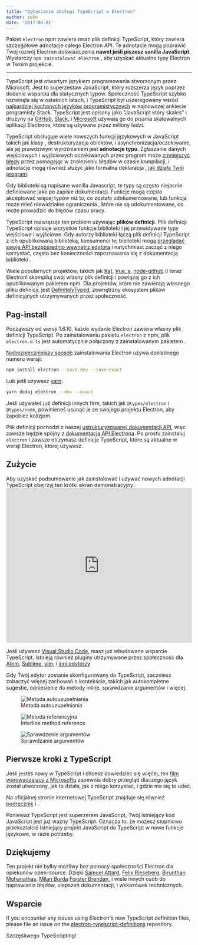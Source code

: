 ```yaml
---
title: "Ogłaszanie obsługi TypeScript w Electron"
author: zeke
date: '2017-06-01'
---
```


Pakiet `electron` npm zawiera teraz plik definicji TypeScript, który zawiera szczegółowe adnotacje całego Electron API. Te adnotacje mogą poprawić Twój rozwój Electron doświadczenia **nawet jeśli piszesz vanilla JavaScript**. Wystarczy `npm zainstalować elektron` , aby uzyskać aktualne typy Electron w Twoim projekcie.

---

TypeScript jest otwartym językiem programowania stworzonym przez Microsoft. Jest to superzestaw JavaScript, który rozszerza język poprzez dodanie wsparcia dla statycznych typów. Społeczność TypeScript szybko rozwinęła się w ostatnich latach, i TypeScript był uszeregowany wśród [najbardziej kochanych języków programistycznych](https://stackoverflow.com/insights/survey/2017#technology-most-loved-dreaded-and-wanted-languages) w najnowszej ankiecie programisty Stack.  TypeScript jest opisany jako "JavaScript który skales" i drużyny na [GitHub](https://githubengineering.com/how-four-native-developers-wrote-an-electron-app/), [Slack](https://slack.engineering/typescript-at-slack-a81307fa288d), i [Microsoft](https://github.com/Microsoft/vscode) używają go do pisania skalowalnych aplikacji Electrona, które są używane przez miliony ludzi.

TypeScript obsługuje wiele nowszych funkcji językowych w JavaScript takich jak klasy , destrukturyzacja obiektów, i asynchronizacja/oczekiwanie, ale jej prawdziwym wyróżnianiem jest **adnotacje typu**. Zgłaszanie danych wejściowych i wyjściowych oczekiwanych przez program może [zmniejszyć błędy](https://slack.engineering/typescript-at-slack-a81307fa288d) przez pomagając w znalezieniu błędów w czasie kompilacji, i adnotacje mogą również służyć jako formalna deklaracja [, jak działa Twój program](https://staltz.com/all-js-libraries-should-be-authored-in-typescript.html).

Gdy biblioteki są napisane wanilla Javascript, te typy są często niejasnie definiowane jako po zapisie dokumentacji. Funkcje mogą często akceptować więcej typów niż to, co zostało udokumentowane, lub funkcja może mieć niewidzialne ograniczenia , które nie są udokumentowane, co może prowadzić do błędów czasu pracy.

TypeScript rozwiązuje ten problem używając **plików definicji**. Plik definicji TypeScript opisuje wszystkie funkcje biblioteki i jej przewidywane typy wejściowe i wyjściowe. Gdy autorzy biblioteki łączą plik definicji TypeScript z ich opublikowaną biblioteką, konsumenci tej biblioteki mogą [przeglądać swoje API bezpośrednio wewnątrz edytora](https://code.visualstudio.com/docs/editor/intellisense) i natychmiast zacząć z niego korzystać, często bez konieczności zapoznawania się z dokumentacją biblioteki .

Wiele popularnych projektów, takich jak [Kąt](https://angularjs.org/), [Vue. s](http://vuejs.org/), [node-github](https://github.com/mikedeboer/node-github) (i teraz Electron! skompiluj swój własny plik definicji i powiązaj go z ich opublikowanym pakietem npm. Dla projektów, które nie zawierają własnego pliku definicji, jest [DefinitelyTyped](https://github.com/DefinitelyTyped/DefinitelyTyped), zewnętrzny ekosystem plików definicyjnych utrzymywanych przez społeczność.

## Pag-install

Począwszy od wersji 1.6.10, każde wydanie Electron zawiera własny plik definicji TypeScript. Po zainstalowaniu pakietu `electron` z npm, plik `electron.d.ts` jest automatycznie połączony z zainstalowanym pakietem .

[Najbezpieczniejszy sposób](https://electronjs.org/docs/tutorial/electron-versioning/) zainstalowania Electron używa dokładnego numeru wersji:

```sh
npm install electron --save-dev --save-exact
```

Lub jeśli używasz [yarn](https://yarnpkg.com/lang/en/docs/migrating-from-npm/#toc-cli-commands-comparison):

```sh
yarn dodaj elektron --dev --exact
```

Jeśli używałeś już definicji innych firm, takich jak `@types/electron` i `@types/node`, powinieneś usunąć je ze swojego projektu Electron, aby zapobiec kolizjom.

Plik definicji pochodzi z naszej [ustrukturyzowanej dokumentacji API](https://electronjs.org/blog/2016/09/27/api-docs-json-schema), więc zawsze będzie spójny z [dokumentacją API Electrona](https://electronjs.org/docs/api/). Po prostu zainstaluj `electron` i zawsze otrzymasz definicje TypeScript, które są aktualne w wersji Electron, której używasz.

## Zużycie

Aby uzyskać podsumowanie jak zainstalować i używać nowych adnotacji TypeScript obejrzyj ten krótki ekran demonstracyjny: <iframe width="100%" height="420" src="https://www.youtube.com/embed/PJRag0rYQt8" frameborder="0" allowfullscreen mark="crwd-mark"></iframe>

Jeśli używasz [Visual Studio Code](https://code.visualstudio.com/), masz już wbudowane wsparcie TypeScript. Istnieją również pluginy utrzymywane przez społeczność dla [Atom](https://atom.io/packages/atom-typescript), [Sublime](https://github.com/Microsoft/TypeScript-Sublime-Plugin), [vim](https://github.com/Microsoft/TypeScript/wiki/TypeScript-Editor-Support#vim), i [inni edytorzy](https://www.typescriptlang.org/index.html#download-links)

Gdy Twój edytor zostanie skonfigurowany do TypeScript, zaczniesz zobaczyć więcej zachowań o kontekście, takich jak autokompletne sugestie, odniesienie do metody inline, sprawdzanie argumentów i więcej.

<figure>
  <img src="https://cloud.githubusercontent.com/assets/2289/26128017/f6318c20-3a3f-11e7-9c2c-401a32d1f9fb.png" alt="Metoda autouzupełniania">
  <figcaption>Metoda autouzupełniania</figcaption>
</figure>

<figure>
  <img src="https://cloud.githubusercontent.com/assets/2289/26128018/f6352600-3a3f-11e7-8d92-f0fb88ecc53e.png" alt="Metoda referencyjna">
  <figcaption>Interline method reference</figcaption>
</figure>

<figure>
  <img src="https://cloud.githubusercontent.com/assets/2289/26128021/f6b1ca0c-3a3f-11e7-8161-ce913268a9f0.png" alt="Sprawdzenie argumentów">
  <figcaption>Sprawdzanie argumentów</figcaption>
</figure>

## Pierwsze kroki z TypeScript

Jeśli jesteś nowy w TypeScript i chcesz dowiedzieć się więcej, ten [film wprowadzający z Microsoftu](http://video.ch9.ms/ch9/4ae3/062c336d-9cf0-498f-ae9a-582b87954ae3/B881_mid.mp4) zapewnia dobry przegląd dlaczego język został utworzony, jak to działa, jak z niego korzystać, i gdzie ma się to udać.

Na oficjalnej stronie internetowej TypeScript znajduje się również [podręcznik](https://www.typescriptlang.org/docs/handbook/basic-types.html) i [](https://www.typescriptlang.org/play/index.html) .

Ponieważ TypeScript jest superzerem JavaScript, Twój istniejący kod JavaScript jest już ważny TypeScript. Oznacza to, że możesz stopniowo przekształcić istniejący projekt JavaScript do TypeScript w nowe funkcje językowe, w razie potrzeby.

## Dziękujemy

Ten projekt nie byłby możliwy bez pomocy społeczności Electron dla opiekunów open-source. Dzięki [Samuel Attard](https://github.com/MarshallOfSound), [Felix Rieseberg](https://github.com/felixrieseberg), [Birunthan Mohanathas](https://github.com/poiru), [Milan Burda](https://github.com/miniak) [Forster Brendan](https://github.com/shiftkey), i wiele innych osób do naprawiania błędów, ulepszeń dokumentacji, i wskazówek technicznych.

## Wsparcie

If you encounter any issues using Electron's new TypeScript definition files, please file an issue on the [electron-typescript-definitions](https://github.com/electron/electron-typescript-definitions/issues) repository.

Szczęśliwego TypeScripting!
